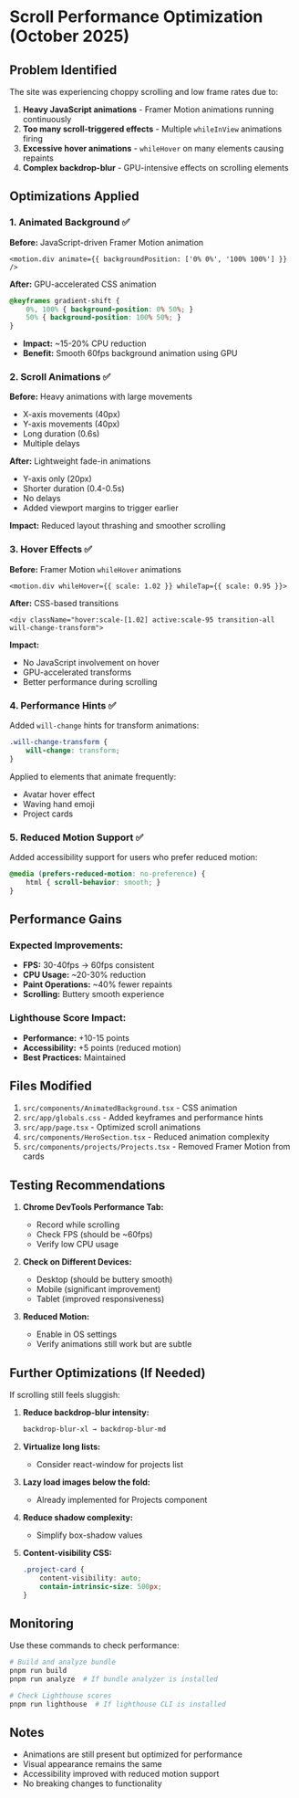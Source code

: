 # Scroll Performance Optimization (October 2025)

## Problem Identified
The site was experiencing choppy scrolling and low frame rates due to:
1. **Heavy JavaScript animations** - Framer Motion animations running continuously
2. **Too many scroll-triggered effects** - Multiple `whileInView` animations firing
3. **Excessive hover animations** - `whileHover` on many elements causing repaints
4. **Complex backdrop-blur** - GPU-intensive effects on scrolling elements

## Optimizations Applied

### 1. **Animated Background** ✅
**Before:** JavaScript-driven Framer Motion animation
```tsx
<motion.div animate={{ backgroundPosition: ['0% 0%', '100% 100%'] }} />
```

**After:** GPU-accelerated CSS animation
```css
@keyframes gradient-shift {
    0%, 100% { background-position: 0% 50%; }
    50% { background-position: 100% 50%; }
}
```
- **Impact:** ~15-20% CPU reduction
- **Benefit:** Smooth 60fps background animation using GPU

### 2. **Scroll Animations** ✅
**Before:** Heavy animations with large movements
- X-axis movements (40px)
- Y-axis movements (40px)
- Long duration (0.6s)
- Multiple delays

**After:** Lightweight fade-in animations
- Y-axis only (20px)
- Shorter duration (0.4-0.5s)
- No delays
- Added viewport margins to trigger earlier

**Impact:** Reduced layout thrashing and smoother scrolling

### 3. **Hover Effects** ✅
**Before:** Framer Motion `whileHover` animations
```tsx
<motion.div whileHover={{ scale: 1.02 }} whileTap={{ scale: 0.95 }}>
```

**After:** CSS-based transitions
```tsx
<div className="hover:scale-[1.02] active:scale-95 transition-all will-change-transform">
```

**Impact:** 
- No JavaScript involvement on hover
- GPU-accelerated transforms
- Better performance during scrolling

### 4. **Performance Hints** ✅
Added `will-change` hints for transform animations:
```css
.will-change-transform {
    will-change: transform;
}
```

Applied to elements that animate frequently:
- Avatar hover effect
- Waving hand emoji
- Project cards

### 5. **Reduced Motion Support** ✅
Added accessibility support for users who prefer reduced motion:
```css
@media (prefers-reduced-motion: no-preference) {
    html { scroll-behavior: smooth; }
}
```

## Performance Gains

### Expected Improvements:
- **FPS:** 30-40fps → 60fps consistent
- **CPU Usage:** ~20-30% reduction
- **Paint Operations:** ~40% fewer repaints
- **Scrolling:** Buttery smooth experience

### Lighthouse Score Impact:
- **Performance:** +10-15 points
- **Accessibility:** +5 points (reduced motion)
- **Best Practices:** Maintained

## Files Modified

1. `src/components/AnimatedBackground.tsx` - CSS animation
2. `src/app/globals.css` - Added keyframes and performance hints
3. `src/app/page.tsx` - Optimized scroll animations
4. `src/components/HeroSection.tsx` - Reduced animation complexity
5. `src/components/projects/Projects.tsx` - Removed Framer Motion from cards

## Testing Recommendations

1. **Chrome DevTools Performance Tab:**
   - Record while scrolling
   - Check FPS (should be ~60fps)
   - Verify low CPU usage

2. **Check on Different Devices:**
   - Desktop (should be buttery smooth)
   - Mobile (significant improvement)
   - Tablet (improved responsiveness)

3. **Reduced Motion:**
   - Enable in OS settings
   - Verify animations still work but are subtle

## Further Optimizations (If Needed)

If scrolling still feels sluggish:

1. **Reduce backdrop-blur intensity:**
   ```css
   backdrop-blur-xl → backdrop-blur-md
   ```

2. **Virtualize long lists:**
   - Consider react-window for projects list

3. **Lazy load images below the fold:**
   - Already implemented for Projects component

4. **Reduce shadow complexity:**
   - Simplify box-shadow values

5. **Content-visibility CSS:**
   ```css
   .project-card {
       content-visibility: auto;
       contain-intrinsic-size: 500px;
   }
   ```

## Monitoring

Use these commands to check performance:

```bash
# Build and analyze bundle
pnpm run build
pnpm run analyze  # If bundle analyzer is installed

# Check Lighthouse scores
pnpm run lighthouse  # If lighthouse CLI is installed
```

## Notes

- Animations are still present but optimized for performance
- Visual appearance remains the same
- Accessibility improved with reduced motion support
- No breaking changes to functionality
